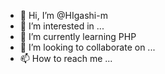 - 👋 Hi, I’m @HIgashi-m
- 👀 I’m interested in ...
- 🌱 I’m currently learning PHP
- 💞️ I’m looking to collaborate on ...
- 📫 How to reach me ...

<!---
HIgashi-m/HIgashi-m is a ✨ special ✨ repository because its `README.md` (this file) appears on your GitHub profile.
You can click the Preview link to take a look at your changes.
--->
